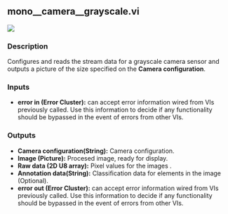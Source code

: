## mono__camera__grayscale.vi
<p class="img_container">
<img class="lg_img"src="https://github.com/monoDriveIO/client/raw/master/WikiPhotos/LV_client/sensors/mono__camera__grayscalec.png"/>
</p>

### Description
Configures and reads the stream data for a grayscale camera sensor and outputs a picture of the size specified on the **Camera configuration**.

### Inputs
- **error in (Error Cluster):** can accept error information wired from VIs previously called. Use this information to decide if any functionality should be bypassed in the event of errors from other VIs.


### Outputs
- **Camera configuration(String):** Camera configuration.
- **Image (Picture):** Procesed image, ready for display.
- **Raw data (2D U8 array):** Pixel values for the images .
- **Annotation data(String):** Classification data for elements in the image (Optional). 
- **error out (Error Cluster):** can accept error information wired from VIs previously called. Use this information to decide if any functionality should be bypassed in the event of errors from other VIs.

<p>&nbsp;</p>
